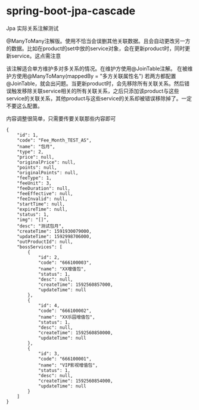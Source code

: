 # spring-boot-jpa-cascade
Jpa 实际关系注解测试

@ManyToMany注解版。使用不恰当会误删其他关联数据。且会自动更改另一方的数据。比如在product的set中放的service对象，会在更新product时，同时更新service。这点需注意

该注解适合单方维护多对多关系的情况。在维护方使用@JoinTable注解。
在被维护方使用@ManyToMany(mappedBy = "多方关联属性名")
若两方都配置@JoinTable，就会出问题。当更新product时，会先移除所有关联关系。然后错误触发移除关联service相关的所有关联关系，之后只添加该product与这些service的关联关系，其他product与这些service的关系却被错误移除掉了。一定不要这么配置。

内容调整很简单，只需要传要关联那些内容即可
```json5
{
	"id": 1,
	"code": "Fee_Month_TEST_AS",
	"name": "包月",
	"type": 2,
	"price": null,
	"originalPrice": null,
	"points": null,
	"originalPoints": null,
	"feeType": 1,
	"feeUnit": 3,
	"feeDuration": null,
	"feeEffective": null,
	"feeInvalid": null,
	"startTime": null,
	"expireTime": null,
	"status": 1,
	"img": "[]",
	"desc": "测试包月",
	"createTime": 1591930079000,
	"updateTime": 1592998706000,
	"outProductId": null,
	"bossServices": [
		{
			"id": 2,
			"code": "666100003",
			"name": "XX增值包",
			"status": 1,
			"desc": null,
			"createTime": 1592560857000,
			"updateTime": null
		},
		{
			"id": 4,
			"code": "666100002",
			"name": "XX乐园增值包",
			"status": 1,
			"desc": null,
			"createTime": 1592560850000,
			"updateTime": null
		},
		{
			"id": 3,
			"code": "666100001",
			"name": "VIP影视增值包",
			"status": 1,
			"desc": null,
			"createTime": 1592560854000,
			"updateTime": null
		}
	]
}
```
